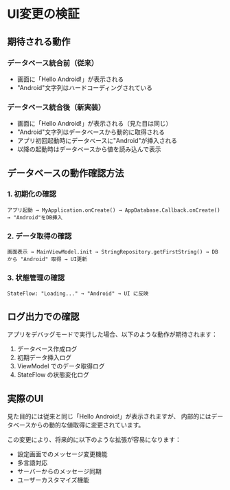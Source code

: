 # UI変更の検証

## 期待される動作

### データベース統合前（従来）
- 画面に「Hello Android!」が表示される
- "Android"文字列はハードコーディングされている

### データベース統合後（新実装）
- 画面に「Hello Android!」が表示される（見た目は同じ）
- "Android"文字列はデータベースから動的に取得される
- アプリ初回起動時にデータベースに"Android"が挿入される
- 以降の起動時はデータベースから値を読み込んで表示

## データベースの動作確認方法

### 1. 初期化の確認
```
アプリ起動 → MyApplication.onCreate() → AppDatabase.Callback.onCreate() → "Android"をDB挿入
```

### 2. データ取得の確認
```
画面表示 → MainViewModel.init → StringRepository.getFirstString() → DB から "Android" 取得 → UI更新
```

### 3. 状態管理の確認
```
StateFlow: "Loading..." → "Android" → UI に反映
```

## ログ出力での確認
アプリをデバッグモードで実行した場合、以下のような動作が期待されます：

1. データベース作成ログ
2. 初期データ挿入ログ  
3. ViewModel でのデータ取得ログ
4. StateFlow の状態変化ログ

## 実際のUI
見た目的には従来と同じ「Hello Android!」が表示されますが、
内部的にはデータベースからの動的な値取得に変更されています。

この変更により、将来的に以下のような拡張が容易になります：
- 設定画面でのメッセージ変更機能
- 多言語対応
- サーバーからのメッセージ同期
- ユーザーカスタマイズ機能